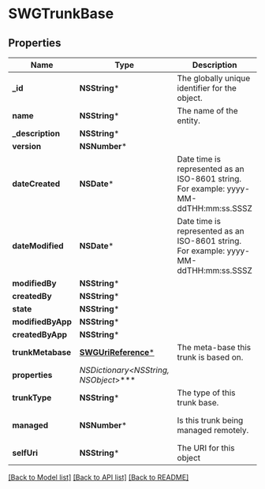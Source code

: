 # SWGTrunkBase

## Properties
Name | Type | Description | Notes
------------ | ------------- | ------------- | -------------
**_id** | **NSString*** | The globally unique identifier for the object. | [optional] 
**name** | **NSString*** | The name of the entity. | 
**_description** | **NSString*** |  | [optional] 
**version** | **NSNumber*** |  | [optional] 
**dateCreated** | **NSDate*** | Date time is represented as an ISO-8601 string. For example: yyyy-MM-ddTHH:mm:ss.SSSZ | [optional] 
**dateModified** | **NSDate*** | Date time is represented as an ISO-8601 string. For example: yyyy-MM-ddTHH:mm:ss.SSSZ | [optional] 
**modifiedBy** | **NSString*** |  | [optional] 
**createdBy** | **NSString*** |  | [optional] 
**state** | **NSString*** |  | [optional] 
**modifiedByApp** | **NSString*** |  | [optional] 
**createdByApp** | **NSString*** |  | [optional] 
**trunkMetabase** | [**SWGUriReference***](SWGUriReference.md) | The meta-base this trunk is based on. | 
**properties** | **NSDictionary&lt;NSString*, NSObject*&gt;*** |  | [optional] 
**trunkType** | **NSString*** | The type of this trunk base. | 
**managed** | **NSNumber*** | Is this trunk being managed remotely. | [optional] [default to @0]
**selfUri** | **NSString*** | The URI for this object | [optional] 

[[Back to Model list]](../README.md#documentation-for-models) [[Back to API list]](../README.md#documentation-for-api-endpoints) [[Back to README]](../README.md)


